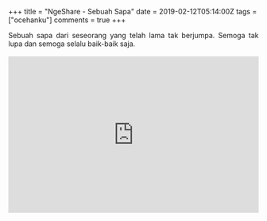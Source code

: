 +++
title = "NgeShare - Sebuah Sapa"
date = 2019-02-12T05:14:00Z
tags = ["ocehanku"]
comments = true
+++

<div style="text-align: justify;">Sebuah sapa dari seseorang yang telah lama tak berjumpa. Semoga tak lupa dan semoga selalu baik-baik saja.</div>
<br /><iframe width="100%" height="315" src="https://www.youtube.com/embed/nWhJsL7SmGM" frameborder="0" allow="accelerometer; autoplay; encrypted-media; gyroscope; picture-in-picture" allowfullscreen></iframe>
